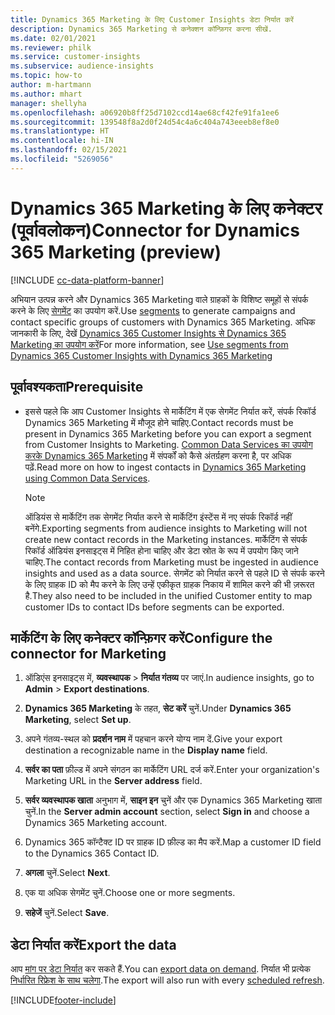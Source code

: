 ```yaml
---
title: Dynamics 365 Marketing के लिए Customer Insights डेटा निर्यात करें
description: Dynamics 365 Marketing से कनेक्शन कॉन्फ़िगर करना सीखें.
ms.date: 02/01/2021
ms.reviewer: philk
ms.service: customer-insights
ms.subservice: audience-insights
ms.topic: how-to
author: m-hartmann
ms.author: mhart
manager: shellyha
ms.openlocfilehash: a06920b8ff25d7102ccd14ae68cf42fe91fa1ee6
ms.sourcegitcommit: 139548f8a2d0f24d54c4a6c404a743eeeb8ef8e0
ms.translationtype: HT
ms.contentlocale: hi-IN
ms.lasthandoff: 02/15/2021
ms.locfileid: "5269056"
---
```

# <a name="connector-for-dynamics-365-marketing-preview"></a><span data-ttu-id="70973-103">Dynamics 365 Marketing के लिए कनेक्टर (पूर्वावलोकन)</span><span class="sxs-lookup"><span data-stu-id="70973-103">Connector for Dynamics 365 Marketing (preview)</span></span>

[!INCLUDE [cc-data-platform-banner](../includes/cc-data-platform-banner.md)]

<span data-ttu-id="70973-104">अभियान उत्पन्न करने और Dynamics 365 Marketing वाले ग्राहकों के विशिष्ट समूहों से संपर्क करने के लिए [सेगमेंट](segments.md) का उपयोग करें.</span><span class="sxs-lookup"><span data-stu-id="70973-104">Use [segments](segments.md) to generate campaigns and contact specific groups of customers with Dynamics 365 Marketing.</span></span> <span data-ttu-id="70973-105">अधिक जानकारी के लिए, देखें [Dynamics 365 Customer Insights से Dynamics 365 Marketing का उपयोग करें](https://docs.microsoft.com/dynamics365/marketing/customer-insights-segments)</span><span class="sxs-lookup"><span data-stu-id="70973-105">For more information, see [Use segments from Dynamics 365 Customer Insights with Dynamics 365 Marketing](https://docs.microsoft.com/dynamics365/marketing/customer-insights-segments)</span></span>

## <a name="prerequisite"></a><span data-ttu-id="70973-106">पूर्वावश्यकता</span><span class="sxs-lookup"><span data-stu-id="70973-106">Prerequisite</span></span>

- <span data-ttu-id="70973-107">इससे पहले कि आप Customer Insights से मार्केटिंग में एक सेगमेंट निर्यात करें, संपर्क रिकॉर्ड Dynamics 365 Marketing में मौजूद होने चाहिए.</span><span class="sxs-lookup"><span data-stu-id="70973-107">Contact records must be present in Dynamics 365 Marketing before you can export a segment from Customer Insights to Marketing.</span></span> <span data-ttu-id="70973-108">[Common Data Services का उपयोग करके Dynamics 365 Marketing](connect-power-query.md) में संपर्कों को कैसे अंतर्ग्रहण करना है, पर अधिक पढ़ें.</span><span class="sxs-lookup"><span data-stu-id="70973-108">Read more on how to ingest contacts in [Dynamics 365 Marketing using Common Data Services](connect-power-query.md).</span></span>

  > [!NOTE]
  > <span data-ttu-id="70973-109">ऑडियंस से मार्केटिंग तक सेगमेंट निर्यात करने से मार्केटिंग इंस्टेंस में नए संपर्क रिकॉर्ड नहीं बनेंगे.</span><span class="sxs-lookup"><span data-stu-id="70973-109">Exporting segments from audience insights to Marketing will not create new contact records in the Marketing instances.</span></span> <span data-ttu-id="70973-110">मार्केटिंग से संपर्क रिकॉर्ड ऑडियंस इनसाइट्स में निहित होना चाहिए और डेटा स्रोत के रूप में उपयोग किए जाने चाहिए.</span><span class="sxs-lookup"><span data-stu-id="70973-110">The contact records from Marketing must be ingested in audience insights and used as a data source.</span></span> <span data-ttu-id="70973-111">सेगमेंट को निर्यात करने से पहले ID से संपर्क करने के लिए ग्राहक ID को मैप करने के लिए उन्हें एकीकृत ग्राहक निकाय में शामिल करने की भी ज़रूरत है.</span><span class="sxs-lookup"><span data-stu-id="70973-111">They also need to be included in the unified Customer entity to map customer IDs to contact IDs before segments can be exported.</span></span>

## <a name="configure-the-connector-for-marketing"></a><span data-ttu-id="70973-112">मार्केटिंग के लिए कनेक्टर कॉन्फ़िगर करें</span><span class="sxs-lookup"><span data-stu-id="70973-112">Configure the connector for Marketing</span></span>

1. <span data-ttu-id="70973-113">ऑडिएंस इनसाइट्स में, **व्यवस्थापक** > **निर्यात गंतव्य** पर जाएं.</span><span class="sxs-lookup"><span data-stu-id="70973-113">In audience insights, go to **Admin** > **Export destinations**.</span></span>

1. <span data-ttu-id="70973-114">**Dynamics 365 Marketing** के तहत, **सेट करें** चुनें.</span><span class="sxs-lookup"><span data-stu-id="70973-114">Under **Dynamics 365 Marketing**, select **Set up**.</span></span>

1. <span data-ttu-id="70973-115">अपने गंतव्य-स्थल को **प्रदर्शन नाम** में पहचान करने योग्य नाम दें.</span><span class="sxs-lookup"><span data-stu-id="70973-115">Give your export destination a recognizable name in the **Display name** field.</span></span>

1. <span data-ttu-id="70973-116">**सर्वर का पता** फ़ील्ड में अपने संगठन का मार्केटिंग URL दर्ज करें.</span><span class="sxs-lookup"><span data-stu-id="70973-116">Enter your organization's Marketing URL in the **Server address** field.</span></span>

1. <span data-ttu-id="70973-117">**सर्वर व्यवस्थापक खाता** अनुभाग में, **साइन इन** चुनें और एक Dynamics 365 Marketing खाता चुनें.</span><span class="sxs-lookup"><span data-stu-id="70973-117">In the **Server admin account** section, select **Sign in** and choose a Dynamics 365 Marketing account.</span></span>

1. <span data-ttu-id="70973-118">Dynamics 365 कॉन्टैक्ट ID पर ग्राहक ID फ़ील्ड का मैप करें.</span><span class="sxs-lookup"><span data-stu-id="70973-118">Map a customer ID field to the Dynamics 365 Contact ID.</span></span>

1. <span data-ttu-id="70973-119">**अगला** चुनें.</span><span class="sxs-lookup"><span data-stu-id="70973-119">Select **Next**.</span></span>

1. <span data-ttu-id="70973-120">एक या अधिक सेगमेंट चुनें.</span><span class="sxs-lookup"><span data-stu-id="70973-120">Choose one or more segments.</span></span>

1. <span data-ttu-id="70973-121">**सहेजें** चुनें.</span><span class="sxs-lookup"><span data-stu-id="70973-121">Select **Save**.</span></span>

## <a name="export-the-data"></a><span data-ttu-id="70973-122">डेटा निर्यात करें</span><span class="sxs-lookup"><span data-stu-id="70973-122">Export the data</span></span>

<span data-ttu-id="70973-123">आप [मांग पर डेटा निर्यात](export-destinations.md) कर सकते हैं.</span><span class="sxs-lookup"><span data-stu-id="70973-123">You can [export data on demand](export-destinations.md).</span></span> <span data-ttu-id="70973-124">निर्यात भी प्रत्येक [निर्धारित रिफ्रेश के साथ चलेगा](system.md#schedule-tab).</span><span class="sxs-lookup"><span data-stu-id="70973-124">The export will also run with every [scheduled refresh](system.md#schedule-tab).</span></span>


[!INCLUDE[footer-include](../includes/footer-banner.md)]
